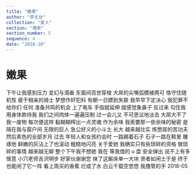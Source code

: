 ```yaml
---
title: "嫩果"
author: "李尤台"
collection: "爱人"
section: "儒家"
section_number: 5
sequence: 4
date: "2018-10"
---
```


# 嫩果

下午让我感到压力
变幻与滴垂
东窗间百世穿梭
大屌的尖嘴弧模棱两可
恪守住随机性
疲于相亲的骑士
梦想作奸犯科
有朝一日嫖到失联
我早早下定决心
我犯罪不给你们
任何
准备共鸣的机会
上了电车
手指就延伸
就感觉象鼻子
反过来
勾住我
用身体款待我
我们之间肉体一遍遍压制
过一会儿又
不可思议地淡去
大屌大不了
我一废物
每次便这样
黏糊糊榨出一点灵魂
作为余味
我索要那一些余味的秘密
是隔在我与窗户间
无限的巨人
急公好义的小斗士
长大
越来越壮实
练憋尿的苦功夫
然后素色的全部岁月
过去
年轻人和女孩约会时
一路踢着石子
石子一路在鞋里
雕琢他
鲜嫩的灰沾上了也滚动
粗糙地闪亮
关于爱她
我确实只有些琐碎的资格
做琐碎的事情
越来越无聊
整个下午我不想她
我在
等我借的 u 盘
安全弹出
说不上有多惬意
小穴老师吉沢明步
好家伙谢谢您
抹了这厮床单一大块
贤者如闲士于是
终于也能闲了它一阵
看上周买的香蕉
烂成了水
白云千载空悠悠
我撸管的手
2018-05
